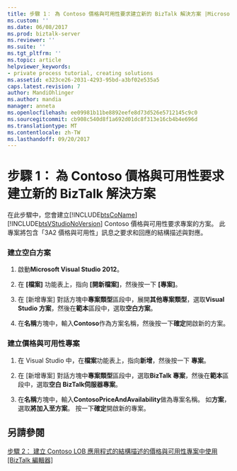 ```yaml
---
title: 步驟 1： 為 Contoso 價格與可用性要求建立新的 BizTalk 解決方案 |Microsoft 文件
ms.custom: ''
ms.date: 06/08/2017
ms.prod: biztalk-server
ms.reviewer: ''
ms.suite: ''
ms.tgt_pltfrm: ''
ms.topic: article
helpviewer_keywords:
- private process tutorial, creating solutions
ms.assetid: e323ce26-2031-4293-95bd-a3bf02e535a5
caps.latest.revision: 7
author: MandiOhlinger
ms.author: mandia
manager: anneta
ms.openlocfilehash: ee09981b11be8892eefe8d73d526e5712145c9c0
ms.sourcegitcommit: cb908c540d8f1a692d01dc8f313e16cb4b4e696d
ms.translationtype: MT
ms.contentlocale: zh-TW
ms.lasthandoff: 09/20/2017
---
```

# <a name="step-1-creating-a-new-biztalk-solution-for-the-contoso-price-and-availability-request"></a>步驟 1： 為 Contoso 價格與可用性要求建立新的 BizTalk 解決方案
在此步驟中，您會建立[!INCLUDE[btsCoName](../../includes/btsconame-md.md)] [!INCLUDE[btsVStudioNoVersion](../../includes/btsvstudionoversion-md.md)] Contoso 價格與可用性要求專案的方案。 此專案將包含「3A2 價格與可用性」訊息之要求和回應的結構描述與對應。  
  
### <a name="to-create-a-blank-solution"></a>建立空白方案  
  
1.  啟動**Microsoft Visual Studio 2012**。  
  
2.  在 **[檔案]** 功能表上，指向 **[開新檔案]**，然後按一下 **[專案]**。  
  
3.  在 [新增專案] 對話方塊中**專案類型**區段中，展開**其他專案類型**，選取**Visual Studio 方案**，然後在**範本**區段中，選取**空白方案**。  
  
4.  在**名稱**方塊中，輸入**Contoso**作為方案名稱，然後按一下**確定**開啟新的方案。  
  
### <a name="to-create-the-price-and-availability-project"></a>建立價格與可用性專案  
  
1.  在 Visual Studio 中，在**檔案**功能表上，指向**新增**，然後按一下 **專案**。  
  
2.  在 [新增專案] 對話方塊中**專案類型**區段中，選取**BizTalk 專案**，然後在**範本**區段中，選取**空白 BizTalk伺服器專案**。  
  
3.  在**名稱**方塊中，輸入**ContosoPriceAndAvailability**做為專案名稱。 如**方案**，選取**將加入至方案**。 按一下**確定**開啟新的專案。  
  
## <a name="see-also"></a>另請參閱  
 [步驟 2： 建立 Contoso LOB 應用程式的結構描述的價格與可用性專案中使用 [BizTalk 編輯器]](../../adapters-and-accelerators/accelerator-rosettanet/step-2-create-contoso-lob-application-schema-for-price-and-availability.md)